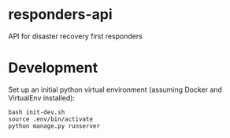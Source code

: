 # responders-api
API for disaster recovery first responders

# Development

Set up an initial python virtual environment (assuming Docker and VirtualEnv installed):

```
bash init-dev.sh
source .env/bin/activate
python manage.py runserver
```
